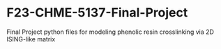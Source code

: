 # F23-CHME-5137-Final-Project
Final Project python files for modeling phenolic resin crosslinking via 2D ISING-like matrix
